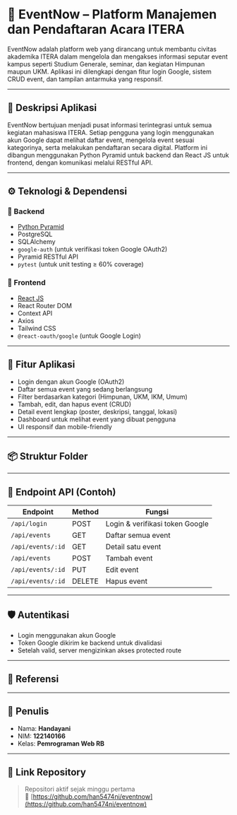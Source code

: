 # 🎉 EventNow – Platform Manajemen dan Pendaftaran Acara ITERA

EventNow adalah platform web yang dirancang untuk membantu civitas akademika ITERA dalam mengelola dan mengakses informasi seputar event kampus seperti Studium Generale, seminar, dan kegiatan Himpunan maupun UKM. Aplikasi ini dilengkapi dengan fitur login Google, sistem CRUD event, dan tampilan antarmuka yang responsif.

---

## 🚀 Deskripsi Aplikasi

EventNow bertujuan menjadi pusat informasi terintegrasi untuk semua kegiatan mahasiswa ITERA. Setiap pengguna yang login menggunakan akun Google dapat melihat daftar event, mengelola event sesuai kategorinya, serta melakukan pendaftaran secara digital. Platform ini dibangun menggunakan Python Pyramid untuk backend dan React JS untuk frontend, dengan komunikasi melalui RESTful API.

---

## ⚙️ Teknologi & Dependensi

### 🔧 Backend
- [Python Pyramid](https://trypyramid.com/)
- PostgreSQL
- SQLAlchemy
- `google-auth` (untuk verifikasi token Google OAuth2)
- Pyramid RESTful API
- `pytest` (untuk unit testing ≥ 60% coverage)

### 🎨 Frontend
- [React JS](https://react.dev/)
- React Router DOM
- Context API
- Axios
- Tailwind CSS
- `@react-oauth/google` (untuk Google Login)

---

## 📁 Fitur Aplikasi

- Login dengan akun Google (OAuth2)
- Daftar semua event yang sedang berlangsung
- Filter berdasarkan kategori (Himpunan, UKM, IKM, Umum)
- Tambah, edit, dan hapus event (CRUD)
- Detail event lengkap (poster, deskripsi, tanggal, lokasi)
- Dashboard untuk melihat event yang dibuat pengguna
- UI responsif dan mobile-friendly

---

## 📦 Struktur Folder
---

## 🧪 Endpoint API (Contoh)

| Endpoint              | Method | Fungsi                          |
|-----------------------|--------|----------------------------------|
| `/api/login`          | POST   | Login & verifikasi token Google |
| `/api/events`         | GET    | Daftar semua event              |
| `/api/events/:id`     | GET    | Detail satu event               |
| `/api/events`         | POST   | Tambah event                    |
| `/api/events/:id`     | PUT    | Edit event                      |
| `/api/events/:id`     | DELETE | Hapus event                     |

---

## 🛡️ Autentikasi

- Login menggunakan akun Google
- Token Google dikirim ke backend untuk divalidasi
- Setelah valid, server mengizinkan akses protected route

---

## 📌 Referensi

---

## 📝 Penulis

- Nama: **Handayani**
- NIM: **122140166**
- Kelas: **Pemrograman Web RB**

---

## 🔗 Link Repository

> Repositori aktif sejak minggu pertama  
> 🔗 [https://github.com/han5474ni/eventnow](https://github.com/han5474ni/eventnow)
